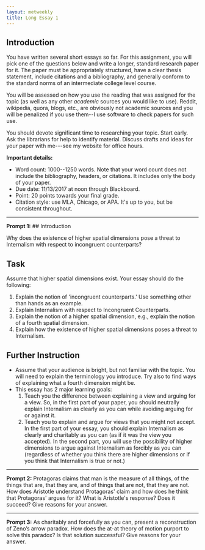 ```yaml
---
layout: metweekly
title: Long Essay 1
---
```


## Introduction

You have written several short essays so far. For this assignment, you will pick one of the questions below and write a longer, standard research paper for it. The paper must be appropriately structured, have a clear thesis statement, include citations and a bibliography, and generally conform to the standard norms of an intermediate college level course. 

You will be assessed on how you use the reading that was assigned for the topic (as well as any other *academic* sources you would like to use). Reddit, wikipedia, quora, blogs, etc., are obviously not academic sources and you will be penalized if you use them--I use software to check papers for such use. 

You should devote significant time to researching your topic. Start early. Ask the librarians for help to identify material. Discuss drafts and ideas for your paper with me---see my website for office hours. 

**Important details:**

+ Word count: 1000--1250 words. Note that your word count does not include the bibliography, headers, or citations. It includes only the body of your paper. 
+ Due date: 11/13/2017 at noon through Blackboard. 
+ Point: 20 points towards your final grade. 
+ Citation style: use MLA, Chicago, or APA. It's up to you, but be consistent throughout. 

---

**Prompt 1:** ## Introduction

Why does the existence of higher spatial dimensions pose a threat to Internalism with respect to incongruent counterparts? 

## Task

Assume that higher spatial dimensions exist. Your essay should do the following: 

1. Explain the notion of 'incongruent counterparts.' Use something other than hands as an example.
1. Explain Internalism with respect to Incongruent Counterparts. 
2. Explain the notion of a higher spatial dimension, e.g., explain the notion of a fourth spatial dimension.  
2. Explain how the existence of higher spatial dimensions poses a threat to Internalism.
 

## Further Instruction
+ Assume that your audience is bright, but not familiar with the topic. You will need to explain the terminology you introduce. Try also to find ways of explaining what a fourth dimension might be. 
+ This essay has 2 major learning goals: 
	1. Teach you the difference between explaining a view and arguing for a view. So, in the first part of your paper, you should neutrally explain Internalism as clearly as you can while avoiding arguing for or against it. 
	2. Teach you to explain and argue for views that you might not accept.  In the first part of your essay, you should explain Internalism as clearly and charitably as you can (as if it was the view you accepted). In the second part, you will use the possibility of higher dimensions to argue against Internalism as forcibly as you can (regardless of whether you think there are higher dimensions or if you think that Internalism is true or not.) 

---

**Prompt 2:** Protagoras claims that man is the measure of all things, of the things that are, that they are, and of things that are not, that they are not. How does Aristotle understand Protagoras' claim and how does he think that Protagoras' argues for it? What is Aristotle's response? Does it succeed? Give reasons for your answer.

---

**Prompt 3:** As charitably and forcefully as you can, present a reconstruction of Zeno’s arrow paradox. How does the at-at theory of motion purport to solve this paradox? Is that solution successful? Give reasons for your answer. 
